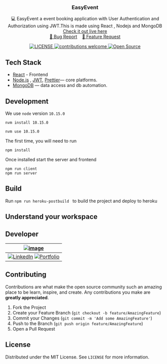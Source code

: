 <!-- PROJECT LOGO -->
<br />
<p align="center">
  <h3 align="center">EasyEvent</h3>
  <p align="center">
    💻 EasyEvent a event booking application with User Authentication and Authorization using JWT.This is made using React , Nodejs and MongoDB 
    <br />
   <a href="http://eventbooking-graphql.herokuapp.com/"> Check it out live here </a>
    <br />
    <a href="https://github.com/smithg09/easyevent-graphql/issues/new?assignees=&labels=&template=bug_report.md&title=">🐞 Bug Report</a> &nbsp;&nbsp;
    <a href="https://github.com/smithg09/easyevent-graphql/issues/new?assignees=&labels=&template=feature_request.md&title=">📢 Feature Request</a>
    <br />
  </p>
<p align="center">
<a href="https://github.com/smithg09/easyevent-graphql/blob/master/LICENSE">
    <img src="https://img.shields.io/github/license/mashape/apistatus.svg" alt="LICENSE">
</a>
<a href="https://github.com/smithg09/easyevent-graphql/issues">
    <img src="https://img.shields.io/badge/contributions-welcome-brightgreen.svg?style=flat" alt="contributions welcome">
</a>
<a href="#">
    <img src="https://badges.frapsoft.com/os/v1/open-source.svg?v=103" alt="Open Source">
</a>
</p>
</p>

## Tech Stack

* [React](https://reactjs.org/) - Frontend
* [Node.js](https://nodejs.org/en/) , [JWT](https://jwt.io/), [Prettier](https://prettier.io/)— core platforms.
* [MongoDB](https://www.mongodb.com/) — data access and db automation.



## Development

We use `node` version `10.15.0`

```
nvm install 10.15.0
```

```
nvm use 10.15.0
```

The first time, you will need to run

```
npm install
```
Once installed start the server and frontend

```
npm run client
npm run server
```
## Build

Run `npm run heroku-postbuild ` to build the project and deploy to heroku 

## Understand your workspace

## Developer 
| [![image](https://avatars3.githubusercontent.com/u/41014321?s=128&v=4)](https://smithgajjar.tech) |
|:-:|
| [![LinkedIn](https://icons.iconarchive.com/icons/danleech/simple/32/linkedin-icon.png)](https://www.linkedin.com/in/smith-gajjar-5a27716b/) [![Portfolio](https://icons.iconarchive.com/icons/dtafalonso/android-lollipop/32/Browser-icon.png)](https://smithgajjar.me) |

<!-- CONTRIBUTING -->
## Contributing

Contributions are what make the open source community such an amazing place to be learn, inspire, and create. Any contributions you make are **greatly appreciated**.

1. Fork the Project
2. Create your Feature Branch (`git checkout -b feature/AmazingFeature`)
3. Commit your Changes (`git commit -m 'Add some AmazingFeature'`)
4. Push to the Branch (`git push origin feature/AmazingFeature`)
5. Open a Pull Request

<!-- LICENSE -->
## License

Distributed under the MIT License. See `LICENSE` for more information.
